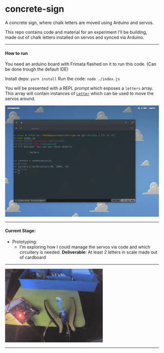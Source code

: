 # concrete-sign
A concrete sign, where chalk letters are moved using Arduino and servos.

This repo contains code and material for an experiment I'll be building, made out of chalk letters installed on servos and synced via Arduino.

___
#### How to run
You need an arduino board with Frimata flashed on it to run this code. (Can be done trough the default IDE)

Install deps: `yarn install`
Run the code: `node ./index.js`

You will be presented with a REPL prompt which exposes a `letters` array.
This array will contain instances of [`Letter`](https://github.com/ghzmdr/concrete-sign/src/Letter.js) which can be used to move the servos around.

![Welcome Prompt](https://raw.githubusercontent.com/ghzmdr/concrete-sign/develop/docs/img/repl_injectables.png)
___
#### Current Stage:

- Prototyping:
    + I'm exploring how I could manage the servos via code and which circuitery is needed.
    **Deliverable**: At least 2 letters in scale made out of cardboard

___
![Rotating smurf with Servo](https://raw.githubusercontent.com/ghzmdr/concrete-sign/develop/docs/img/rotating_smurf.gif)

___
